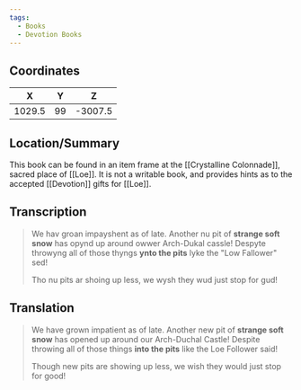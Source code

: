 ```yaml
---
tags:
  - Books
  - Devotion Books
---
```


## Coordinates
| **X**  | **Y** |  **Z**  |
| :----: | :---: | :-----: |
| 1029.5 |  99   | -3007.5 |

## Location/Summary
This book can be found in an item frame at the [[Crystalline Colonnade]], sacred place of [[Loe]]. It is not a writable book, and provides hints as to the accepted [[Devotion]] gifts for [[Loe]].

## Transcription
> We hav groan impayshent as of late. Another nu pit of **strange soft snow** has opynd up around owwer Arch-Dukal cassle! Despyte throwyng all of those thyngs **ynto the pits** lyke the "Low Fallower" sed!
>
> Tho nu pits ar shoing up less, we wysh they wud just stop for gud!

## Translation
> We have grown impatient as of late. Another new pit of **strange soft snow** has opened up around our Arch-Duchal Castle! Despite throwing all of those things **into the pits** like the Loe Follower said!
>
> Though new pits are showing up less, we wish they would just stop for good!

